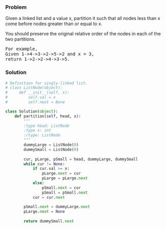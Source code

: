 ### Problem
Given a linked list and a value x, partition it such that all nodes less than x come before nodes greater than or equal to x.

You should preserve the original relative order of the nodes in each of the two partitions.
<pre>
For example,
Given 1->4->3->2->5->2 and x = 3,
return 1->2->2->4->3->5.
</pre>
### Solution
```python
# Definition for singly-linked list.
# class ListNode(object):
#     def __init__(self, x):
#         self.val = x
#         self.next = None

class Solution(object):
    def partition(self, head, x):
        """
        :type head: ListNode
        :type x: int
        :rtype: ListNode
        """
        dummyLarge = ListNode(0)
        dummySmall = ListNode(0)
        
        cur, pLarge, pSmall = head, dummyLarge, dummySmall
        while cur != None:
            if cur.val >= x:
                pLarge.next = cur
                pLarge = pLarge.next
            else:
                pSmall.next = cur
                pSmall = pSmall.next
            cur = cur.next
        
        pSmall.next = dummyLarge.next
        pLarge.next = None
        
        return dummySmall.next
```